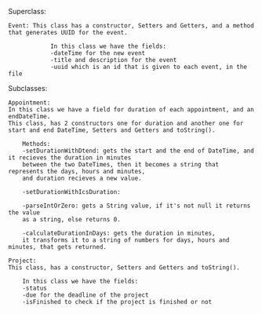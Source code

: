 Superclass:

    Event: This class has a constructor, Setters and Getters, and a method that generates UUID for the event.
                
                In this class we have the fields:
                -dateTime for the new event
                -title and description for the event
                -uuid which is an id that is given to each event, in the file


Subclasses:
    
    Appointment:
    In this class we have a field for duration of each appointment, and an endDateTime.
    This class, has 2 constructors one for duration and another one for start and end DateTime, Setters and Getters and toString().

        Methods:
        -setDurationWithDtend: gets the start and the end of DateTime, and it recieves the duration in minutes 
        between the two DateTimes, then it becomes a string that represents the days, hours and minutes,
        and duration recieves a new value.

        -setDurationWithIcsDuration: 

        -parseIntOrZero: gets a String value, if it's not null it returns the value
        as a string, else returns 0.

        -calculateDurationInDays: gets the duration in minutes,
        it transforms it to a string of numbers for days, hours and minutes, that gets returned.

    Project:
    This class, has a constructor, Setters and Getters and toString().

        In this class we have the fields:
        -status
        -due for the deadline of the project
        -isFinished to check if the project is finished or not